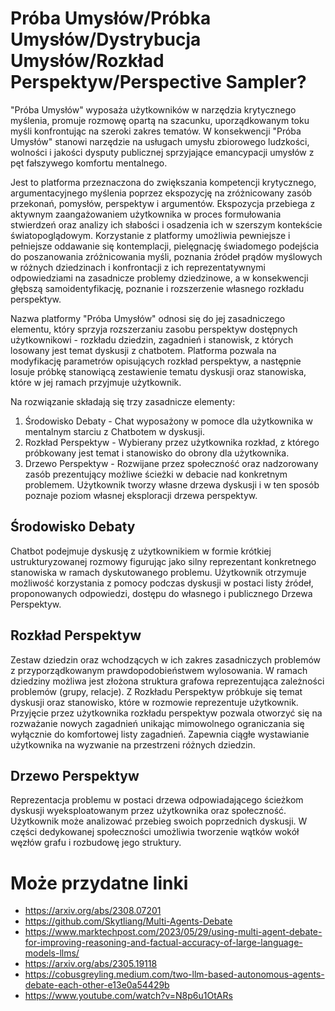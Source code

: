 # Próba Umysłów/Próbka Umysłów/Dystrybucja Umysłów/Rozkład Perspektyw/Perspective Sampler?
"Próba Umysłów" wyposaża użytkowników w narzędzia krytycznego myślenia, promuje rozmowę opartą na szacunku, uporządkowanym toku myśli konfrontując na szeroki zakres tematów. W konsekwencji "Próba Umysłów" stanowi narzędzie na usługach umysłu zbiorowego ludzkości, wolności i jakości dysputy publicznej sprzyjające emancypacji umysłów z pęt fałszywego komfortu mentalnego.

Jest to platforma przeznaczona do zwiększania kompetencji krytycznego, argumentacyjnego myślenia poprzez ekspozycję na zróżnicowany zasób przekonań, pomysłów, perspektyw i argumentów. Ekspozycja przebiega z aktywnym zaangażowaniem użytkownika w proces formułowania stwierdzeń oraz analizy ich słabości i osadzenia ich w szerszym kontekście światopoglądowym. Korzystanie z platformy umożliwia pewniejsze i pełniejsze oddawanie się kontemplacji, pielęgnację świadomego podejścia do poszanowania zróżnicowania myśli, poznania źródeł prądów myślowych w różnych dziedzinach i konfrontacji z ich reprezentatywnymi odpowiedziami na zasadnicze problemy dziedzinowe, a w konsekwencji głębszą samoidentyfikację, poznanie i rozszerzenie własnego rozkładu perspektyw.

Nazwa platformy "Próba Umysłów" odnosi się do jej zasadniczego elementu, który sprzyja rozszerzaniu zasobu perspektyw dostępnych użytkownikowi - rozkładu dziedzin, zagadnień i stanowisk, z których losowany jest temat dyskusji z chatbotem. Platforma pozwala na modyfikację parametrów opisujących rozkład perspektyw, a następnie losuje próbkę stanowiącą zestawienie tematu dyskusji oraz stanowiska, które w jej ramach przyjmuje użytkownik.

Na rozwiązanie składają się trzy zasadnicze elementy:
1) Środowisko Debaty - Chat wyposażony w pomoce dla użytkownika w mentalnym starciu z Chatbotem w dyskusji.
2) Rozkład Perspektyw - Wybierany przez użytkownika rozkład, z którego próbkowany jest temat i stanowisko do obrony dla użytkownika.
3) Drzewo Perspektyw - Rozwijane przez społeczność oraz nadzorowany zasób prezentujący możliwe ścieżki w debacie nad konkretnym problemem. Użytkownik tworzy własne drzewa dyskusji i w ten sposób poznaje poziom własnej eksploracji drzewa perspektyw.

## Środowisko Debaty
Chatbot podejmuje dyskusję z użytkownikiem w formie krótkiej ustrukturyzowanej rozmowy figurując jako silny reprezentant konkretnego stanowiska w ramach dyskutowanego problemu. Użytkownik otrzymuje możliwość korzystania z pomocy podczas dyskusji w postaci listy źródeł, proponowanych odpowiedzi, dostępu do własnego i publicznego Drzewa Perspektyw.

## Rozkład Perspektyw
Zestaw dziedzin oraz wchodzących w ich zakres zasadniczych problemów z przyporządkowanym prawdopodobieństwem wylosowania. W ramach dziedziny możliwa jest złożona struktura grafowa reprezentująca zależności problemów (grupy, relacje). Z Rozkładu Perspektyw próbkuje się temat dyskusji oraz stanowisko, które w rozmowie reprezentuje użytkownik. Przyjęcie przez użytkownika rozkładu perspektyw pozwala otworzyć się na rozważanie nowych zagadnień unikając mimowolnego ograniczania się wyłącznie do komfortowej listy zagadnień. Zapewnia ciągłe wystawianie użytkownika na wyzwanie na przestrzeni różnych dziedzin.

## Drzewo Perspektyw
Reprezentacja problemu w postaci drzewa odpowiadającego ścieżkom dyskusji wyeksploatowanym przez użytkownika oraz społeczność. Użytkownik może analizować przebieg swoich poprzednich dyskusji. W części dedykowanej społeczności umożliwia tworzenie wątków wokół węzłów grafu i rozbudowę jego struktury.

# Może przydatne linki
- https://arxiv.org/abs/2308.07201
- https://github.com/Skytliang/Multi-Agents-Debate
- https://www.marktechpost.com/2023/05/29/using-multi-agent-debate-for-improving-reasoning-and-factual-accuracy-of-large-language-models-llms/
- https://arxiv.org/abs/2305.19118
- https://cobusgreyling.medium.com/two-llm-based-autonomous-agents-debate-each-other-e13e0a54429b
- https://www.youtube.com/watch?v=N8p6u1OtARs
